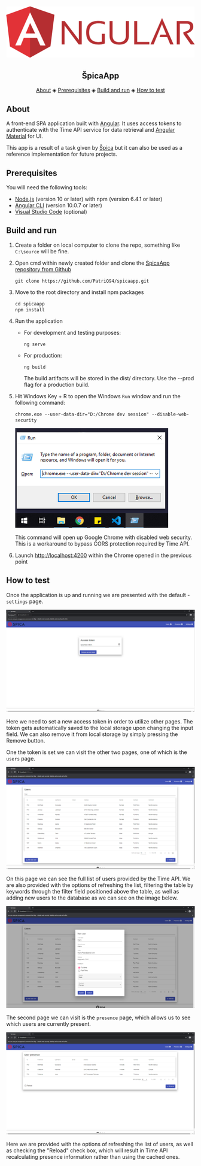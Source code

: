 <h1 align="center">
  <img src="docs/angular-logo.png"></a>
</h1>

<h2 align="center">ŠpicaApp</h2>

<p align="center">
  <a href="#about">About</a> ◈
  <a href="#prerequisites">Prerequisites</a> ◈
  <a href="#build-and-run">Build and run</a> ◈
  <a href="#how-to-test">How to test</a>
</p>

## About

A front-end SPA application built with [Angular](https://angular.io/). It uses access tokens to authenticate with the Time API service for data retrieval and [Angular Material](https://material.angular.io/) for UI.

This app is a result of a task given by [Špica](https://www.spica.si/) but it can also be used as a reference implementation for future projects.

## Prerequisites

You will need the following tools:

- [Node.js](https://nodejs.org/en/) (version 10 or later) with npm (version 6.4.1 or later)
- [Angular CLI](https://github.com/angular/angular-cli) (version 10.0.7 or later)
- [Visual Studio Code](https://code.visualstudio.com/) (optional)

## Build and run

1. Create a folder on local computer to clone the repo, something like `C:\source` will be fine.

2. Open cmd within newly created folder and clone the [SpicaApp repository from Github](https://github.com/PatriQ94/spicaapp)

   ```console
   git clone https://github.com/PatriQ94/spicaapp.git
   ```

3. Move to the root directory and install npm packages

   ```console
   cd spicaapp
   npm install
   ```

4. Run the application

   - For development and testing purposes:

     ```
     ng serve
     ```

   - For production:

     ```
     ng build
     ```
     The build artifacts will be stored in the dist/ directory. 
     Use the --prod flag for a production build.

5. Hit Windows Key + R to open the Windows ``Run`` window and run the following command:
   ```console
   chrome.exe --user-data-dir="D:/Chrome dev session" --disable-web-security
   ```
    ![run](docs/run.png)

   This command will open up Google Chrome with disabled web security. This is a workaround to bypass CORS protection required by Time API.

6. Launch [http://localhost:4200](http://localhost:4200) within the Chrome opened in the previous point

## How to test

Once the application is up and running we are presented with the default - ``settings`` page.

![Settings](docs/settings.png)

Here we need to set a new access token in order to utilize other pages. The token gets automatically saved to the local storage upon changing the input field. We can also remove it from local storage by simply pressing the Remove button.

One the token is set we can visit the other two pages, one of which is the ``users`` page. 

![users](docs/users.png)

On this page we can see the full list of users provided by the Time API. We are also provided with the options of refreshing the list, filtering the table by keywords through the filter field positioned above the table, as well as adding new users to the database as we can see on the image below.

![newUser](docs/newUser.png)

The second page we can visit is the ``presence`` page, which allows us to see which users are currently present.

![presence](docs/presence.png)

Here we are provided with the options of refreshing the list of users, as well as checking the "Reload" check box, which will result in Time API recalculating presence information rather than using the cached ones.